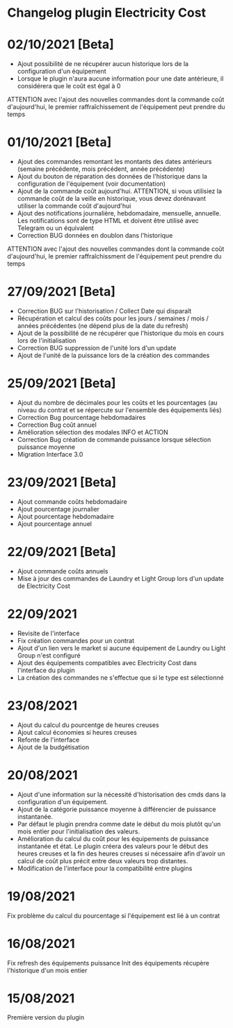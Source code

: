# Changelog plugin Electricity Cost

# 02/10/2021 [Beta]
- Ajout possibilité de ne récupérer aucun historique lors de la configuration d'un équipement
- Lorsque le plugin n'aura aucune information pour une date antérieure, il considérera que le coût est égal à 0

ATTENTION avec l'ajout des nouvelles commandes dont la commande coût d'aujourd'hui, le premier raffraîchissement de l'équipement peut prendre du temps

# 01/10/2021 [Beta]
- Ajout des commandes remontant les montants des dates antérieurs (semaine précédente, mois précédent, année précédente)
- Ajout du bouton de réparation des données de l'historique dans la configuration de l'équipement (voir documentation)
- Ajout de la commande coût aujourd'hui. ATTENTION, si vous utilisiez la commande coût de la veille en historique, vous devez dorénavant utiliser la commande coût d'aujourd'hui
- Ajout des notifications journalière, hebdomadaire, mensuelle, annuelle. Les notifications sont de type HTML et doivent être utilisé avec Telegram ou un équivalent
- Correction BUG données en doublon dans l'historique

ATTENTION avec l'ajout des nouvelles commandes dont la commande coût d'aujourd'hui, le premier raffraîchissment de l'équipement peut prendre du temps

# 27/09/2021 [Beta]
- Correction BUG sur l'historisation / Collect Date qui disparaît
- Récupération et calcul des coûts pour les jours / semaines / mois / années précédentes (ne dépend plus de la date du refresh)
- Ajout de la possibilité de ne récupérer que l'historique du mois en cours lors de l'initialisation
- Correction BUG suppression de l'unité lors d'un update
- Ajout de l'unité de la puissance lors de la création des commandes

# 25/09/2021 [Beta]
- Ajout du nombre de décimales pour les coûts et les pourcentages (au niveau du contrat et se répercute sur l'ensemble des équipements liés)
- Correction Bug pourcentage hebdomadaires
- Correction Bug coût annuel
- Amélioration sélection des modales INFO et ACTION
- Correction Bug création de commande puissance lorsque sélection puissance moyenne
- Migration Interface 3.0

# 23/09/2021 [Beta]
- Ajout commande coûts hebdomadaire
- Ajout pourcentage journalier
- Ajout pourcentage hebdomadaire
- Ajout pourcentage annuel

# 22/09/2021 [Beta]
- Ajout commande coûts annuels
- Mise à jour des commandes de Laundry et Light Group lors d'un update de Electricity Cost

# 22/09/2021

- Revisite de l'interface
- Fix création commandes pour un contrat
- Ajout d'un lien vers le market si aucune équipement de Laundry ou Light Group n'est configuré
- Ajout des équipements compatibles avec Electricity Cost dans l'interface du plugin
- La création des commandes ne s'effectue que si le type est sélectionné

# 23/08/2021

- Ajout du calcul du pourcentge de heures creuses
- Ajout calcul économies si heures creuses
- Refonte de l'interface
- Ajout de la budgétisation

# 20/08/2021

- Ajout d'une information sur la nécessité d'historisation des cmds dans la configuration d'un équipement.
- Ajout de la catégorie puissance moyenne à différencier de puissance instantanée.
- Par défaut le plugin prendra comme date le début du mois plutôt qu'un mois entier pour l'initialisation des valeurs.
- Amélioration du calcul du coût pour les équipements de puissance instantanée et état. Le plugin créera des valeurs pour le début des heures creuses et la fin des heures creuses si nécessaire afin d'avoir un calcul de coût plus précit entre deux valeurs trop distantes.
- Modification de l'interface pour la compatibilité entre plugins

# 19/08/2021

Fix problème du calcul du pourcentage si l'équipement est lié à un contrat

# 16/08/2021

Fix refresh des équipements puissance
Init des équipements récupère l'historique d'un mois entier

# 15/08/2021

Première version du plugin


